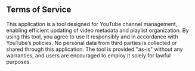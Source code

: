 ## Terms of Service

This application is a tool designed for YouTube channel management, enabling efficient updating of video metadata and playlist organization. By using this tool, you agree to use it responsibly and in accordance with YouTube’s policies. No personal data from third parties is collected or shared through this application. The tool is provided "as-is" without any warranties, and users are encouraged to employ it solely for lawful purposes.
